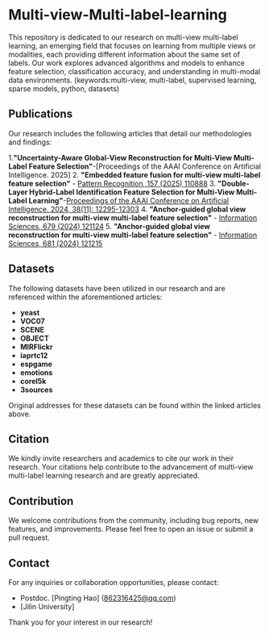 # Multi-view-Multi-label-learning
This repository is dedicated to our research on multi-view multi-label learning, an emerging field that focuses on learning from multiple views or modalities, each providing different information about the same set of labels. Our work explores advanced algorithms and models to enhance feature selection, classification accuracy, and understanding in multi-modal data environments.
(keywords:multi-view, multi-label, supervised learning, sparse models, python, datasets)

## Publications

Our research includes the following articles that detail our methodologies and findings:

1.**"Uncertainty-Aware Global-View Reconstruction for Multi-View Multi-Label Feature Selection"**-[Proceedings of the AAAI Conference on Artificial Intelligence. 2025]
2. **"Embedded feature fusion for multi-view multi-label feature selection"** - [Pattern Recognition, 157 (2025) 110888](https://www.sciencedirect.com/science/article/pii/S0031320324006393)
3. **"Double-Layer Hybrid-Label Identification Feature Selection for Multi-View Multi-Label Learning"**-[Proceedings of the AAAI Conference on Artificial Intelligence. 2024, 38(11): 12295-12303](https://ojs.aaai.org/index.php/AAAI/article/view/29120)
4. **"Anchor-guided global view reconstruction for multi-view multi-label feature selection"** - [Information Sciences, 679 (2024) 121124](https://www.sciencedirect.com/science/article/pii/S0020025524010387)
5. **"Anchor-guided global view reconstruction for multi-view multi-label feature selection"** - [Information Sciences, 681 (2024) 121215](https://www.sciencedirect.com/science/article/pii/S0020025524011290)

## Datasets

The following datasets have been utilized in our research and are referenced within the aforementioned articles:

- **yeast**
- **VOC07**
- **SCENE**
- **OBJECT**
- **MIRFlickr**
- **iaprtc12**
- **espgame**
- **emotions**
- **corel5k**
- **3sources**

Original addresses for these datasets can be found within the linked articles above.

## Citation

We kindly invite researchers and academics to cite our work in their research. Your citations help contribute to the advancement of multi-view multi-label learning research and are greatly appreciated.

## Contribution

We welcome contributions from the community, including bug reports, new features, and improvements. Please feel free to open an issue or submit a pull request.

## Contact

For any inquiries or collaboration opportunities, please contact:

- Postdoc. [Pingting Hao] ([862316425@qq.com](mailto:haopingting@jlu.edu.cn))
- [Jilin University]

Thank you for your interest in our research!



